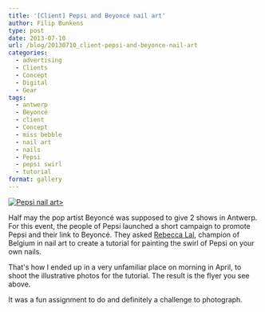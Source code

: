 ```yaml
---
title: '[Client] Pepsi and Beyoncé nail art'
author: Filip Bunkens
type: post
date: 2013-07-10
url: /blog/20130710_client-pepsi-and-beyonce-nail-art
categories:
  - advertising
  - Clients
  - Concept
  - Digital
  - Gear
tags:
  - antwerp
  - Beyoncé
  - client
  - Concept
  - miss bebble
  - nail art
  - nails
  - Pepsi
  - pepsi swirl
  - tutorial
format: gallery
---
```

[![Pepsi nail art>][1]](/images/blogposts/nailart_pepsi.png)

Half may the pop artist Beyonc&eacute; was supposed to give 2 shows in Antwerp. For this event, the people of Pepsi launched a short campaign to promote Pepsi and their link to Beyonc&eacute;. They asked <a href="http://www.passionfornails.be" title="Passion for nails" rel="contact met">Rebecca Lal</a>, champion of Belgium in nail art to create a tutorial for painting the swirl of Pepsi on your own nails.

That's how I ended up in a very unfamiliar place on morning in April, to shoot the illustrative photos for the tutorial. The result is the flyer you see above.

It was a fun assignment to do and definitely a challenge to photograph.

 [1]: /images/blogposts/nailart_pepsi.png
